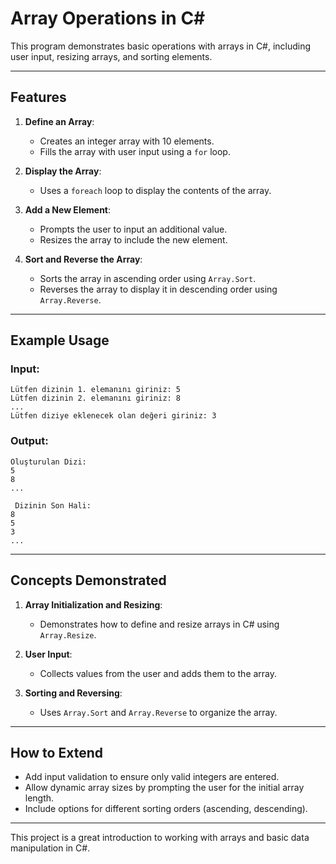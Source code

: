 # Array Operations in C#

This program demonstrates basic operations with arrays in C#, including user input, resizing arrays, and sorting elements.

---

## Features

1. **Define an Array**:
   - Creates an integer array with 10 elements.
   - Fills the array with user input using a `for` loop.

2. **Display the Array**:
   - Uses a `foreach` loop to display the contents of the array.

3. **Add a New Element**:
   - Prompts the user to input an additional value.
   - Resizes the array to include the new element.

4. **Sort and Reverse the Array**:
   - Sorts the array in ascending order using `Array.Sort`.
   - Reverses the array to display it in descending order using `Array.Reverse`.

---

## Example Usage

### Input:
```
Lütfen dizinin 1. elemanını giriniz: 5
Lütfen dizinin 2. elemanını giriniz: 8
...
Lütfen diziye eklenecek olan değeri giriniz: 3
```

### Output:
```
Oluşturulan Dizi:
5
8
...

 Dizinin Son Hali:
8
5
3
...
```

---

## Concepts Demonstrated

1. **Array Initialization and Resizing**:
   - Demonstrates how to define and resize arrays in C# using `Array.Resize`.

2. **User Input**:
   - Collects values from the user and adds them to the array.

3. **Sorting and Reversing**:
   - Uses `Array.Sort` and `Array.Reverse` to organize the array.

---

## How to Extend

- Add input validation to ensure only valid integers are entered.
- Allow dynamic array sizes by prompting the user for the initial array length.
- Include options for different sorting orders (ascending, descending).

---

This project is a great introduction to working with arrays and basic data manipulation in C#.

